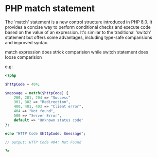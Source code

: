 # PHP match statement 
The 'match' statement is a new control structure introduced in PHP 8.0. It provides a concise way to perform conditional checks and execute code based on the value of an expression. It's similar to the traditional 'switch' statement but offers some advantages, including type-safe comparisions and improved syntax. 

match expression does strick comparision while switch statement does loose comparision

e.g: 

```php
<?php

$httpCode = 404;

$message = match($httpCode) {
    200, 201, 204 => "Success"
    301, 302 => "Redirection",
    400, 401, 403 => "Client error",
    404 => "Not found",
    500 => "Server Error",
    default => "Unknown status code" 
};

echo "HTTP Code $httpCode: $message";

// output: HTTP Code 404: Not Found

?>
```
